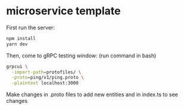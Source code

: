 # microservice template

First run the server:
``` Powershell
npm install
yarn dev
```

Then, come to gRPC testing window: (run command in bash)
```Bash
grpcui \
  -import-path=protofiles/ \
  -proto=ping/v1/ping.proto \
  -plaintext localhost:3000
```

Make changes in .proto files to add new entities and in index.ts to see changes
